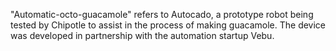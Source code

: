 "Automatic-octo-guacamole" refers to Autocado, a prototype robot being tested by Chipotle to assist in the process of making guacamole. The device was developed in partnership with the automation startup Vebu. 

